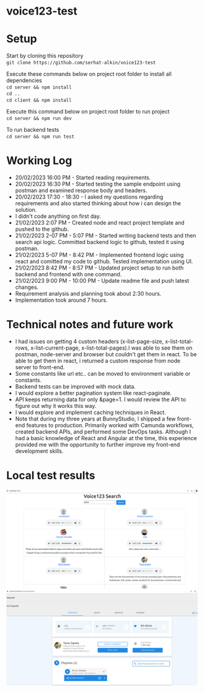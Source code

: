 # voice123-test


# Setup
Start by cloning this repository<br />
`git clone https://github.com/serhat-alkin/voice123-test` <br />

Execute these commands below on project root folder to install all dependencies <br />
`cd server && npm install` <br />
`cd ..`<br />
`cd client && npm install`<br />

Execute this command below on project root folder to run project<br />
`cd server && npm run dev`<br />

To run backend tests<br />
`cd server && npm run test` 

# Working Log

* 20/02/2023 16:00 PM - Started reading requirements. 
* 20/02/2023 16:30 PM - Started testing the sample endpoint using postman and examined response body and headers.
* 20/02/2023 17:30 - 18:30 - I asked my questions regarding requirements and also started thinking about how i can design the solution.
* I didn't code anything on first day.
* 21/02/2023  2:07 PM - Created node and react project template and pushed to the github.
* 21/02/2023  2-07 PM - 5:07 PM - Started writing backend tests and then search api logic. Committed backend logic to github, tested it using postman.
* 21/02/2023  5-07 PM - 8:42 PM - Implemented frontend logic using react and comitted my code to github. Tested implementation using UI.
* 21/02/2023  8:42 PM - 8:57 PM - Updated project setup to run both backend and frontend with one command. 
* 21/02/2023  9:00 PM - 10:00 PM - Update readme file and push latest changes.
* Requirement analysis and planning took about 2:30 hours.
* Implementation took around 7 hours.
 

# Technical notes and future work
* I had issues on getting 4 custom headers (x-list-page-size, x-list-total-rows, x-list-current-page, x-list-total-pages).I was able to see them on postman, node-server and browser but couldn't get them in react. To be able to get them in react, i returned a custom response from node server to front-end.
* Some constants like url etc.. can be moved to environment variable or constants.
* Backend tests can be improved with mock data.
* I would explore a better pagination system like react-paginate.  
* API keeps returning data for only &page=1. I would review the API to figure out why it works this way.
* I would explore and implement caching techniques in React.
* Note that during my three years at BunnyStudio, I shipped a few front-end features to production. Primarily worked with Camunda workflows, created backend APIs, and performed some DevOps tasks. Although I had a basic knowledge of React and Angular at the time, this experience provided me with the opportunity to further improve my front-end development skills.


# Local test results

<img src="client/public/Screenshot from 2023-02-21 22-07-11.png" alt="Alt text">

<img src="client/public/Screenshot from 2023-02-21 22-07-24.png" alt="Alt text">
